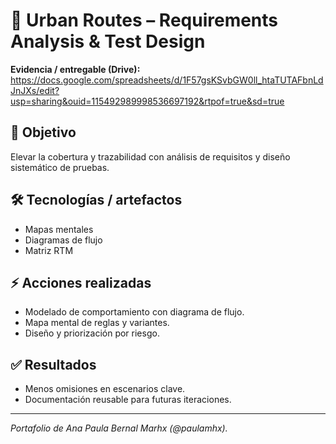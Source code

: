 # 🧩 Urban Routes – Requirements Analysis & Test Design

**Evidencia / entregable (Drive):** https://docs.google.com/spreadsheets/d/1F57gsKSvbGW0ll_htaTUTAFbnLdJnJXs/edit?usp=sharing&ouid=115492989998536697192&rtpof=true&sd=true

## 🎯 Objetivo
Elevar la cobertura y trazabilidad con análisis de requisitos y diseño sistemático de pruebas.

## 🛠️ Tecnologías / artefactos
- Mapas mentales
- Diagramas de flujo
- Matriz RTM

## ⚡ Acciones realizadas
- Modelado de comportamiento con diagrama de flujo.
- Mapa mental de reglas y variantes.
- Diseño y priorización por riesgo.

## ✅ Resultados
- Menos omisiones en escenarios clave.
- Documentación reusable para futuras iteraciones.

---
*Portafolio de Ana Paula Bernal Marhx (@paulamhx).*
